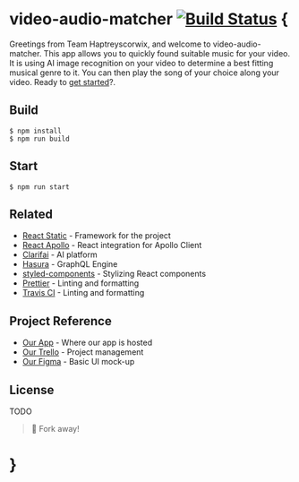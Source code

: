 # video-audio-matcher [![Build Status](https://travis-ci.com/JulienDemarque/JAMstack-hackathon-video-audio-matcher.svg?branch=master)](https://travis-ci.com/JulienDemarque/JAMstack-hackathon-video-audio-matcher) {

Greetings from Team Haptreyscorwix, and welcome to video-audio-matcher.
This app allows you to quickly found suitable music for your video. It is using AI image recognition on your video to determine a best fitting musical genre to it. You can then play the song of your choice along your video. Ready to [get started][1]?.

## Build

```
$ npm install
$ npm run build
```

## Start

```
$ npm run start
```

## Related

- [React Static][2] - Framework for the project
- [React Apollo][3] - React integration for Apollo Client
- [Clarifai][4] - AI platform
- [Hasura][5] - GraphQL Engine
- [styled-components][6] - Stylizing React components
- [Prettier][7] - Linting and formatting
- [Travis CI][8] - Linting and formatting

## Project Reference

- [Our App][9] - Where our app is hosted
- [Our Trello][10] - Project management
- [Our Figma][11] - Basic UI mock-up

## License

TODO

> :fork_and_knife: Fork away!

# }

[1]: https://zealous-curran-ccefa0.netlify.com/test
[2]: https://github.com/nozzle/react-static
[3]: https://github.com/apollographql/react-apollo
[4]: https://github.com/Clarifai/clarifai-javascript
[5]: https://github.com/hasura
[6]: https://github.com/styled-components/styled-components
[7]: https://github.com/prettier/prettier
[8]: https://travis-ci.org
[9]: https://zealous-curran-ccefa0.netlify.com/test
[10]: https://trello.com/b/IRt2kuYk/jamstack-hackathon-video-audio-matcher
[11]: https://www.figma.com/file/U0WP1Bju8ZRfYtKaouYQ2LiF/UI?node-id=0%3A1
